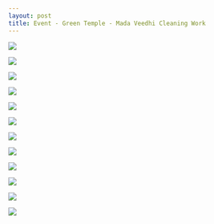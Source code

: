 ```yaml
---
layout: post
title: Event - Green Temple - Mada Veedhi Cleaning Work
---
```


<a href='https://photos.google.com/share/AF1QipM4-IfLaC7e9BWJB9hx0fiNgUlnn0EnUxAAm9Ef226f0H6DE0pVzz8xnJPydpPRyw?key=anB6Nnc5VXU3OVh5RER5dUFESnlvTS1KcW5hdkdR&source=ctrlq.org'><img src='https://lh3.googleusercontent.com/56yJuPnP001Y7NH1KXTWjU1PZeXPZ1vyfNm4DyeKXKssK-obVAHgx0PJpOdw4VfKDYLC96VGIDP6DZ0PWmYkuRl_3Mru77qE8R21_9RyJFZhTx2fTrwW6N-H-dk4iEbegweQ5A' /></a>

<a href='https://photos.google.com/share/AF1QipMrunANEThpPUkgcZwRxtrMANszPCsXEF5755pYHyl1YjX0UcVOpiYB95PeM1BR8g?key=U2xMMzVYRmY1SFNHNDVGbWVEV1Z5Sjh2MktkZEVB&source=ctrlq.org'><img src='https://lh3.googleusercontent.com/9w8B7dR5yFe1sTWGijUHVMXJgIDFbSoKCHHQeCSW2t7XVwU1DQIht5_cRAG-4KeompSNaiImtVa58Jyolz03shBCKXItcMjrKmm5CUCSrt100mWhWPAHAx2NJjbUORJuuD3uXg' /></a>

<a href='https://photos.google.com/share/AF1QipMk8lUh_3jAzXfijznt9K3UXk23IvqLYluABWsvtnvsEpVfe2Vd-PoHJ-dX5LkV7w?key=RzRHbm9Jd1lXNTBxcUt0Wmo2SHZqNTZqb0VTU3F3&source=ctrlq.org'><img src='https://lh3.googleusercontent.com/SatKnQClisFnnsNDhwAQjs_oQngBo5FuJ_JKQ07ax8VGxayQPsSDQn_ftPu1sRRY4V1xFQNzm7tlcqsuMIzH7xYafkgX8MJ2qJd0Hlmw3FwGT9ug_wpxal5i1GycTvUEfZmWUw' /></a>

<a href='https://photos.google.com/share/AF1QipNHmUyLK3M2OzMGgejHQD80c7Cj3_vGhPEDp3vwI_ld9MIvKkCDmmILiyN8W2_BRg?key=blFKcEpVZi1ta0lIVFBhV2pFc1VwSGx1QjZVQ3ZR&source=ctrlq.org'><img src='https://lh3.googleusercontent.com/mzDLTXbCaoGETc7O9GpCwHm9dPxZ1L8d4ZRIiUSBK4r3JY_Uv_iV91qFch1s0z5UWj6rv1eCoZk9kNUfnS1K5ahAjalY7QoFa7wbwVfXr1xFygw_e45rMN6-s8AlG_pJ9-13gQ' /></a>

<a href='https://photos.google.com/share/AF1QipNNd9OFTLizYHYk_xFjwo02i5JeMSY1k9ZNqUe96WXJ-AFwTJXRx9I74IotHxxiIg?key=d19kNkg2QXlqM0dBR1Z0akI4RVpTWllHRnRfcFVR&source=ctrlq.org'><img src='https://lh3.googleusercontent.com/Tf4PJ8CM92AOD58hxjuNo-QJIMojLVTVQF2K4_2tDciqgHRVG1XOKFK84P6Geyyv-WarKfuUY5Rb3l_FHAy_A4phGP61MjIOq_OwtzUMd5qOB4CuwDahZFvXDVXGnZHvF0ZyAA' /></a>

<a href='https://photos.google.com/share/AF1QipP51rw8Oanhmo7oN7mshU3RhW1krJWDuGrG2U5Hpqhgx43DDEOaejVFT_GgNJhCYw?key=TjlhbEhXQ1lwb3hlbFF2d3NCT1I1RTk1b1JNZ21n&source=ctrlq.org'><img src='https://lh3.googleusercontent.com/rP9dFw-ClwF0gQYEsLZSgbs0lyKT6C5hDVMsC70BaXuV1iTtiUqQuzpaQLBKI-DfbPUPeEAykgxyaJvtthyj1YpLrleSkUFjt8zNnx5joV78QzafuaSSjhDN3SLWTGQeiVc2EA' /></a>

<a href='https://photos.google.com/share/AF1QipP9O_O-hpwEWJd4YUWSfNysNp7ZhPRz67yYaU0TnIGpZr-99wA9TTY3nscbmZZP_g?key=UVlCOGRUYWdrRExhM3BRdEZzMVFGM1cwWGRyYUhB&source=ctrlq.org'><img src='https://lh3.googleusercontent.com/czc0-Y0TkZWCekG-_anbPxpvDIy3QQCe-g8VrBvI5qpO4A-lkjobhtrTxTp0TdMABW58XVTlDJAAqBNmRVuCy_EVNm5MML6WaY5OFqcs46bV0YQoHvCZsxeDYhissx4gm5DIYQ' /></a>

<a href='https://photos.google.com/share/AF1QipOL0XBcZ2Ke-_BwMyKkdru5-4mjI3-DDEhHqqajg-gSQzsYe_UJXgaYJ1OPSf14wQ?key=dUQ0Z0stT1hGa2o3cnRJdTRRTlQyeTNuQ3Rsd3hB&source=ctrlq.org'><img src='https://lh3.googleusercontent.com/q7ThR-QHtKxr2mZZuhFtoquWKcSGyOmQZVLnrBvwS7MMME1fCHRWdRBJElKcnc7at8fbNwyhvX4Yc7jfLb-O0cw9SStnHtX9sb7jdx4iOvdlZsQkb9g-jPBkNwCxq_6wbQSNUw' /></a>

<a href='https://photos.google.com/share/AF1QipP2K3QH48d7LkMva0nRMmzGjK-gDpKBEcJT1dkX1GWbBkqsg3wcsm8vhEgd7wnoTw?key=SkxMbl9lNTFaVUNjRTl5MFJaeFRuV2hKYmFoZXVB&source=ctrlq.org'><img src='https://lh3.googleusercontent.com/VQ6KwbLLvMy32mLZvJ1pi6OFqfZd6HIoc0cLqLHivsHbacsUBAhdZkMNJmZyR6MwoaR6G8f1wZ14WJtueBk-I9hB4vpfU7mA5W3p61ggaDFigbQZS3SL5PdckNLlmv4XJN8Pww' /></a>

<a href='https://photos.google.com/share/AF1QipNoslHP1mvJoZGQTGfjYd1imS97sgn9beCY_KaTgFsA5mpeL0gkrAnSeKFLK9NlbA?key=RlI5NC1EUF9kVGcwcHZVcWZpZEwyOXhRVWNlSU9B&source=ctrlq.org'><img src='https://lh3.googleusercontent.com/_RQ4O37mTS-d-ge972anHsJA_kkFhN3Hin51E6Nqogokamew_ffbmfUzm2RIMGJHZv78WDtWvqUHADcgs9wNeyfSjWDkW5XiIBTjxwh8ij8E4zDQcyO8eHGw0MR3YFdvMq6nqg' /></a>

<a href='https://photos.google.com/share/AF1QipPb7otyLwqymVwdxG1foyHTbWx7CuGRYlgAKHGkGXKQavSK_Ixhb0pzfdAkAsVcfw?key=WW1TdE5MYTNkZE1MQzdzVV8yQjJ6TzhZV0dqUWJ3&source=ctrlq.org'><img src='https://lh3.googleusercontent.com/-M_EfOi5J1RxZPZshtObks0E9vKaGRobgWOXFU0HkDNCtquEk4hBYw049kP2pcJAFZWAvyITt8oTV7Bgt48JHCwDZ5r4Y6sjpvXVEP-fSRKnEP5QUW4U_UIgd4ZKs4_jtdw9TQ' /></a>

<a href='https://photos.google.com/share/AF1QipPCQZzzwkGah_HnQ_vb9B7qHldW89u-v3WPAXIXoV7ljGNK5nSeUxXZYd-wAJdl-g?key=TE5PM0lLa1k0WWhseWRvQllaRUc5SjQ4R1AzcDBn&source=ctrlq.org'><img src='https://lh3.googleusercontent.com/tdW-aF5ldxXzca4bwJRUbc99c1gDeYqausl9v0KvJpc7mBwMbP8Z_qY0QPAbz29_rzEKHB20p-3exKhECPhZjNQ9dL3Fhs86mjlLnkKmz9MYvYDgwHuQEtRXn7FsaWZANrhBjQ' /></a>
